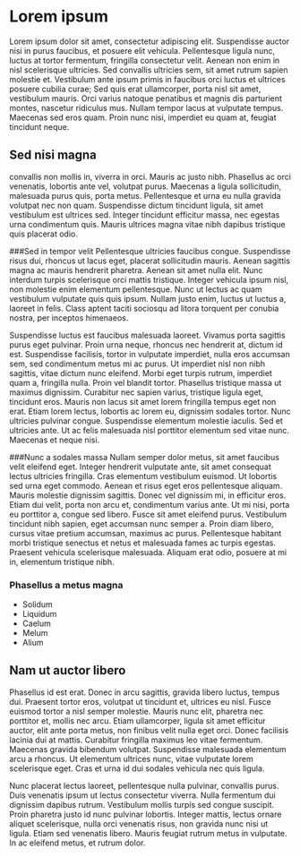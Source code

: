 # Lorem ipsum

Lorem ipsum dolor sit amet, consectetur adipiscing elit. Suspendisse auctor nisi in purus faucibus, et posuere elit vehicula. Pellentesque ligula nunc, luctus at tortor fermentum, fringilla consectetur velit. Aenean non enim in nisl scelerisque ultricies. Sed convallis ultricies sem, sit amet rutrum sapien molestie et. Vestibulum ante ipsum primis in faucibus orci luctus et ultrices posuere cubilia curae; Sed quis erat ullamcorper, porta nisl sit amet, vestibulum mauris. Orci varius natoque penatibus et magnis dis parturient montes, nascetur ridiculus mus. Nullam tempor lacus at vulputate tempus. Maecenas sed eros quam. Proin nunc nisi, imperdiet eu quam at, feugiat tincidunt neque.

## Sed nisi magna
convallis non mollis in, viverra in orci. Mauris ac justo nibh. Phasellus ac orci venenatis, lobortis ante vel, volutpat purus. Maecenas a ligula sollicitudin, malesuada purus quis, porta metus. Pellentesque et urna eu nulla gravida volutpat nec non quam. Suspendisse dictum tincidunt ligula, sit amet vestibulum est ultrices sed. Integer tincidunt efficitur massa, nec egestas urna condimentum quis. Mauris ultrices magna vitae nibh dapibus tristique quis placerat odio.

###Sed in tempor velit
Pellentesque ultricies faucibus congue. Suspendisse risus dui, rhoncus ut lacus eget, placerat sollicitudin mauris. Aenean sagittis magna ac mauris hendrerit pharetra. Aenean sit amet nulla elit. Nunc interdum turpis scelerisque orci mattis tristique. Integer vehicula ipsum nisl, non molestie enim elementum pellentesque. Nunc ut lectus ac quam vestibulum vulputate quis quis ipsum. Nullam justo enim, luctus ut luctus a, laoreet in felis. Class aptent taciti sociosqu ad litora torquent per conubia nostra, per inceptos himenaeos.

Suspendisse luctus est faucibus malesuada laoreet. Vivamus porta sagittis purus eget pulvinar. Proin urna neque, rhoncus nec hendrerit at, dictum id est. Suspendisse facilisis, tortor in vulputate imperdiet, nulla eros accumsan sem, sed condimentum metus mi ac purus. Ut imperdiet nisl non nibh sagittis, vitae dictum nunc eleifend. Morbi eget turpis rutrum, imperdiet quam a, fringilla nulla. Proin vel blandit tortor. Phasellus tristique massa ut maximus dignissim. Curabitur nec sapien varius, tristique ligula eget, tincidunt eros. Mauris non lacus sit amet lorem fringilla tempus eget non erat. Etiam lorem lectus, lobortis ac lorem eu, dignissim sodales tortor. Nunc ultricies pulvinar congue. Suspendisse elementum molestie iaculis. Sed et ultricies ante. Ut ac felis malesuada nisl porttitor elementum sed vitae nunc. Maecenas et neque nisi.

###Nunc a sodales massa
Nullam semper dolor metus, sit amet faucibus velit eleifend eget. Integer hendrerit vulputate ante, sit amet consequat lectus ultricies fringilla. Cras elementum vestibulum euismod. Ut lobortis sed urna eget commodo. Aenean et risus eget eros pellentesque aliquam. Mauris molestie dignissim sagittis. Donec vel dignissim mi, in efficitur eros. Etiam dui velit, porta non arcu et, condimentum varius ante. Ut mi nisi, porta eu porttitor a, congue sed libero. Fusce sit amet eleifend purus. Vestibulum tincidunt nibh sapien, eget accumsan nunc semper a. Proin diam libero, cursus vitae pretium accumsan, maximus ac purus. Pellentesque habitant morbi tristique senectus et netus et malesuada fames ac turpis egestas. Praesent vehicula scelerisque malesuada. Aliquam erat odio, posuere at mi in, elementum tristique nibh.

### Phasellus a metus magna

- Solidum
- Liquidum
- Caelum
- Melum
- Alium

## Nam ut auctor libero
Phasellus id est erat. Donec in arcu sagittis, gravida libero luctus, tempus dui. Praesent tortor eros, volutpat ut tincidunt et, ultrices eu nisl. Fusce euismod tortor a nisl semper molestie. Mauris nunc elit, pharetra nec porttitor et, mollis nec arcu. Etiam ullamcorper, ligula sit amet efficitur auctor, elit ante porta metus, non finibus velit nulla eget orci. Donec facilisis lacinia dui at mattis. Curabitur fringilla maximus leo vitae fermentum. Maecenas gravida bibendum volutpat. Suspendisse malesuada elementum arcu a rhoncus. Ut elementum ultrices nunc, vitae vulputate lorem scelerisque eget. Cras et urna id dui sodales vehicula nec quis ligula.

Nunc placerat lectus laoreet, pellentesque nulla pulvinar, convallis purus. Duis venenatis ipsum ut lectus consectetur viverra. Nulla fermentum dui dignissim dapibus rutrum. Vestibulum mollis turpis sed congue suscipit. Proin pharetra justo id nunc pulvinar lobortis. Integer mattis, lectus ornare aliquet scelerisque, nulla orci venenatis risus, non gravida nunc nisi ut ligula. Etiam sed venenatis libero. Mauris feugiat rutrum metus in vulputate. In ac eleifend metus, et rutrum dolor. 
